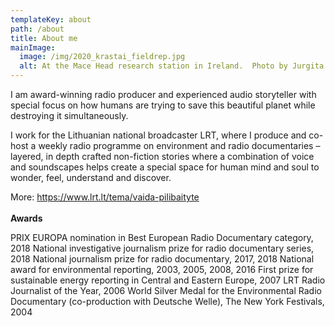```yaml
---
templateKey: about
path: /about
title: About me
mainImage:
  image: /img/2020_krastai_fieldrep.jpg
  alt: At the Mace Head research station in Ireland.  Photo by Jurgita Ovadnevaitė
---
```

I am award-winning radio producer and experienced audio storyteller with special focus on how humans are trying to save this beautiful planet while destroying it simultaneously.

I work for the Lithuanian national broadcaster LRT, where I produce and co-host a weekly radio programme on environment and radio documentaries – layered, in depth crafted non-fiction stories where a combination of voice and soundscapes helps create a special space for human mind and soul to wonder, feel, understand and discover.

More: https://www.lrt.lt/tema/vaida-pilibaityte \
\
**Awards** 

PRIX EUROPA nomination in Best European Radio Documentary category, 2018 National investigative journalism prize for radio documentary series, 2018
National journalism prize for radio documentary, 2017, 2018
National award for environmental reporting, 2003, 2005, 2008, 2016
First prize for sustainable energy reporting in Central and Eastern Europe, 2007
LRT Radio Journalist of the Year, 2006
World Silver Medal for the Environmental Radio Documentary (co-production with Deutsche Welle), The New York Festivals, 2004